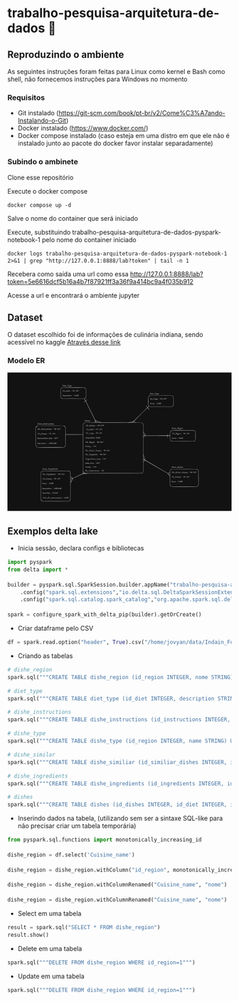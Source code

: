 # trabalho-pesquisa-arquitetura-de-dados :space_invader:

## Reproduzindo o ambiente

As seguintes instruções foram feitas para Linux como kernel e Bash como shell, não fornecemos instruções para Windows no momento

### Requisitos
 
- Git instalado (https://git-scm.com/book/pt-br/v2/Come%C3%A7ando-Instalando-o-Git)
- Docker instalado (https://www.docker.com/)
- Docker compose instalado (caso esteja em uma distro em que ele não é instalado junto ao pacote do docker favor instalar separadamente)

### Subindo o ambinete

Clone esse repositório 

Execute o docker compose 

```
docker compose up -d
```

Salve o nome do container que será iniciado

Execute, substituindo trabalho-pesquisa-arquitetura-de-dados-pyspark-notebook-1 pelo nome do container iniciado

```
docker logs trabalho-pesquisa-arquitetura-de-dados-pyspark-notebook-1 2>&1 | grep "http://127.0.0.1:8888/lab?token" | tail -n 1
```

Recebera como saída uma url como essa http://127.0.0.1:8888/lab?token=5e6616dcf5b16a4b7f87921ff3a36f9a414bc9a4f035b912

Acesse a url e encontrará o ambiente jupyter

## Dataset

O dataset escolhido foi de informações de culinária indiana, sendo acessível no kaggle 
[Através desse link](https://www.kaggle.com/datasets/samxengineer/indian-food-cuisine-dataset/data)

### Modelo ER

<img src="github/modelo_er.png">


## Exemplos delta lake

- Inicia sessão, declara configs e bibliotecas
  
```python
import pyspark
from delta import *

builder = pyspark.sql.SparkSession.builder.appName("trabalho-pesquisa-arquitetura-de-dados") \
    .config("spark.sql.extensions","io.delta.sql.DeltaSparkSessionExtension") \
    .config("spark.sql.catalog.spark_catalog","org.apache.spark.sql.delta.catalog.DeltaCatalog")

spark = configure_spark_with_delta_pip(builder).getOrCreate()
```

- Criar dataframe pelo CSV

```python
df = spark.read.option("header", True).csv("/home/jovyan/data/Indain_Food_Cuisine_Dataset.csv")
```

- Criando as tabelas 
  
```python
# dishe_region
spark.sql("""CREATE TABLE dishe_region (id_region INTEGER, nome STRING) USING delta LOCATION '/home/jovyan/data/delta/dishe_region'""")
```

```python
# diet_type
spark.sql("""CREATE TABLE diet_type (id_diet INTEGER, description STRING) USING delta LOCATION '/home/jovyan/data/delta/diet_type'""")
```

```python
# dishe_instructions
spark.sql("""CREATE TABLE dishe_instructions (id_instructions INTEGER, id_dishes INTEGER, instructions_seq INTEGER, description STRING) USING delta LOCATION '/home/jovyan/data/delta/dishe_instructions'""")
```

```python
# dishe_type
spark.sql("""CREATE TABLE dishe_type (id_region INTEGER, name STRING) USING delta LOCATION '/home/jovyan/data/delta/dishe_type'""")
```

```python
# dishe_similar
spark.sql("""CREATE TABLE dishe_similiar (id_similiar_dishes INTEGER, id_dishes INTEGER, name STRING) USING delta LOCATION '/home/jovyan/data/delta/dishe_similiar'""")
```

```python
# dishe_ingredients
spark.sql("""CREATE TABLE dishe_ingredients (id_ingredients INTEGER, id_dishes INTEGER, name STRING, description STRING, quantity FLOAT, unit_of_measurement STRING) USING delta LOCATION '/home/jovyan/data/delta/dishe_ingredients'""")
```

```python
# dishes
spark.sql("""CREATE TABLE dishes (id_dishes INTEGER, id_diet INTEGER, id_type INTEGER, description STRING, id_region INTEGER, rating INTEGER, id_similiar_dishes INTEGER, id_ingredients INTEGER, preparation_time INTEGER, cook_time INTEGER, makes INTEGER, id_instructions INTEGER) USING delta LOCATION '/home/jovyan/data/delta/dishes'""")
```

- Inserindo dados na tabela, (utilizando sem ser a sintaxe SQL-like para não precisar criar um tabela temporária)
  
```python
from pyspark.sql.functions import monotonically_increasing_id

dishe_region = df.select('Cuisine_name')

dishe_region = dishe_region.withColumn("id_region", monotonically_increasing_id().cast("int"))

dishe_region = dishe_region.withColumnRenamed("Cuisine_name", "nome")

dishe_region = dishe_region.withColumnRenamed("Cuisine_name", "nome")
```

- Select em uma tabela
  
```python
result = spark.sql("SELECT * FROM dishe_region")
result.show()
```

- Delete em uma tabela
  
```python
spark.sql("""DELETE FROM dishe_region WHERE id_region=1""")
```

- Update em uma tabela

```python
spark.sql("""DELETE FROM dishe_region WHERE id_region=1""")
```
